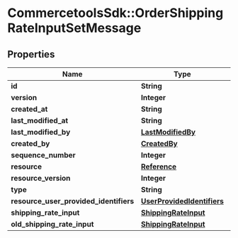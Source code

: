 # CommercetoolsSdk::OrderShippingRateInputSetMessage

## Properties
Name | Type | Description | Notes
------------ | ------------- | ------------- | -------------
**id** | **String** |  | [optional] 
**version** | **Integer** |  | [optional] 
**created_at** | **String** |  | [optional] 
**last_modified_at** | **String** |  | [optional] 
**last_modified_by** | [**LastModifiedBy**](LastModifiedBy.md) |  | [optional] 
**created_by** | [**CreatedBy**](CreatedBy.md) |  | [optional] 
**sequence_number** | **Integer** |  | [optional] 
**resource** | [**Reference**](Reference.md) |  | [optional] 
**resource_version** | **Integer** |  | [optional] 
**type** | **String** |  | [optional] 
**resource_user_provided_identifiers** | [**UserProvidedIdentifiers**](UserProvidedIdentifiers.md) |  | [optional] 
**shipping_rate_input** | [**ShippingRateInput**](ShippingRateInput.md) |  | [optional] 
**old_shipping_rate_input** | [**ShippingRateInput**](ShippingRateInput.md) |  | [optional] 

